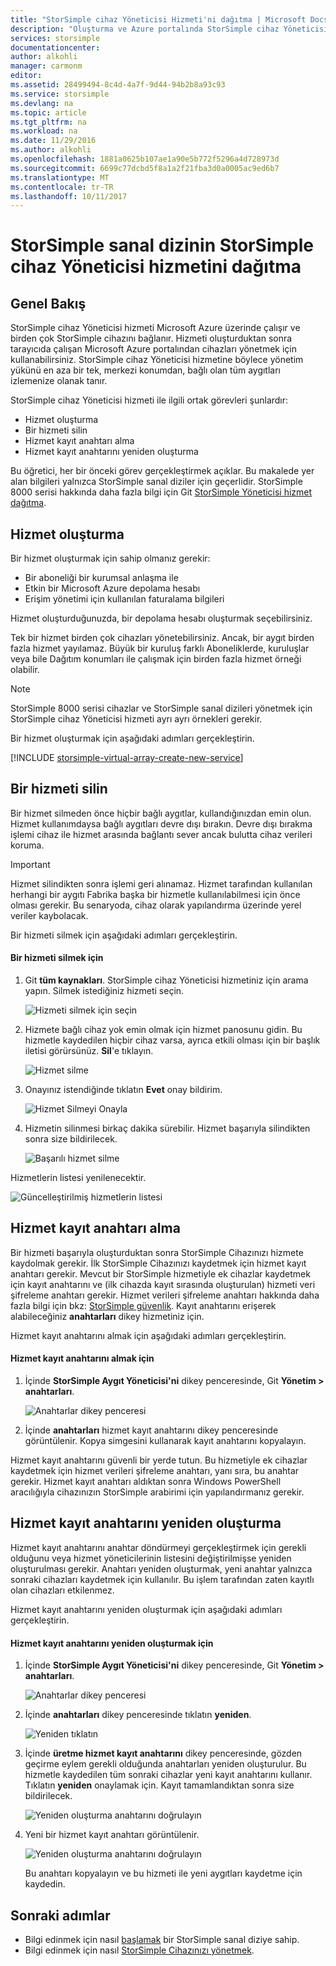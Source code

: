 ```yaml
---
title: "StorSimple cihaz Yöneticisi Hizmeti'ni dağıtma | Microsoft Docs"
description: "Oluşturma ve Azure portalında StorSimple cihaz Yöneticisi hizmetini silmek açıklar ve hizmet kayıt anahtarını yönetme açıklar."
services: storsimple
documentationcenter: 
author: alkohli
manager: carmonm
editor: 
ms.assetid: 28499494-8c4d-4a7f-9d44-94b2b8a93c93
ms.service: storsimple
ms.devlang: na
ms.topic: article
ms.tgt_pltfrm: na
ms.workload: na
ms.date: 11/29/2016
ms.author: alkohli
ms.openlocfilehash: 1881a0625b107ae1a90e5b772f5296a4d728973d
ms.sourcegitcommit: 6699c77dcbd5f8a1a2f21fba3d0a0005ac9ed6b7
ms.translationtype: MT
ms.contentlocale: tr-TR
ms.lasthandoff: 10/11/2017
---
```

# <a name="deploy-the-storsimple-device-manager-service-for-storsimple-virtual-array"></a>StorSimple sanal dizinin StorSimple cihaz Yöneticisi hizmetini dağıtma
## <a name="overview"></a>Genel Bakış

StorSimple cihaz Yöneticisi hizmeti Microsoft Azure üzerinde çalışır ve birden çok StorSimple cihazını bağlanır. Hizmeti oluşturduktan sonra tarayıcıda çalışan Microsoft Azure portalından cihazları yönetmek için kullanabilirsiniz. StorSimple cihaz Yöneticisi hizmetine böylece yönetim yükünü en aza bir tek, merkezi konumdan, bağlı olan tüm aygıtları izlemenize olanak tanır.

StorSimple cihaz Yöneticisi hizmeti ile ilgili ortak görevleri şunlardır:

* Hizmet oluşturma
* Bir hizmeti silin
* Hizmet kayıt anahtarı alma
* Hizmet kayıt anahtarını yeniden oluşturma

Bu öğretici, her bir önceki görev gerçekleştirmek açıklar. Bu makalede yer alan bilgileri yalnızca StorSimple sanal diziler için geçerlidir. StorSimple 8000 serisi hakkında daha fazla bilgi için Git [StorSimple Yöneticisi hizmet dağıtma](storsimple-manage-service.md).

## <a name="create-a-service"></a>Hizmet oluşturma

Bir hizmet oluşturmak için sahip olmanız gerekir:

* Bir aboneliği bir kurumsal anlaşma ile
* Etkin bir Microsoft Azure depolama hesabı
* Erişim yönetimi için kullanılan faturalama bilgileri

Hizmet oluşturduğunuzda, bir depolama hesabı oluşturmak seçebilirsiniz.

Tek bir hizmet birden çok cihazları yönetebilirsiniz. Ancak, bir aygıt birden fazla hizmet yayılamaz. Büyük bir kuruluş farklı Aboneliklerde, kuruluşlar veya bile Dağıtım konumları ile çalışmak için birden fazla hizmet örneği olabilir.

> [!NOTE]
> StorSimple 8000 serisi cihazlar ve StorSimple sanal dizileri yönetmek için StorSimple cihaz Yöneticisi hizmeti ayrı ayrı örnekleri gerekir.


Bir hizmet oluşturmak için aşağıdaki adımları gerçekleştirin.

[!INCLUDE [storsimple-virtual-array-create-new-service](../../includes/storsimple-virtual-array-create-new-service.md)]

## <a name="delete-a-service"></a>Bir hizmeti silin

Bir hizmet silmeden önce hiçbir bağlı aygıtlar, kullandığınızdan emin olun. Hizmet kullanımdaysa bağlı aygıtları devre dışı bırakın. Devre dışı bırakma işlemi cihaz ile hizmet arasında bağlantı sever ancak bulutta cihaz verileri koruma.

> [!IMPORTANT]
> Hizmet silindikten sonra işlemi geri alınamaz. Hizmet tarafından kullanılan herhangi bir aygıtı Fabrika başka bir hizmetle kullanılabilmesi için önce olması gerekir. Bu senaryoda, cihaz olarak yapılandırma üzerinde yerel veriler kaybolacak.
 

Bir hizmeti silmek için aşağıdaki adımları gerçekleştirin.

#### <a name="to-delete-a-service"></a>Bir hizmeti silmek için

1. Git **tüm kaynakları**. StorSimple cihaz Yöneticisi hizmetiniz için arama yapın. Silmek istediğiniz hizmeti seçin.
   
    ![Hizmeti silmek için seçin](./media/storsimple-virtual-array-manage-service/deleteservice2.png)
2. Hizmete bağlı cihaz yok emin olmak için hizmet panosunu gidin. Bu hizmetle kaydedilen hiçbir cihaz varsa, ayrıca etkili olması için bir başlık iletisi görürsünüz. **Sil**'e tıklayın.
   
    ![Hizmet silme](./media/storsimple-virtual-array-manage-service/deleteservice3.png)

3. Onayınız istendiğinde tıklatın **Evet** onay bildirim. 
   
    ![Hizmet Silmeyi Onayla](./media/storsimple-virtual-array-manage-service/deleteservice4.png)
4. Hizmetin silinmesi birkaç dakika sürebilir. Hizmet başarıyla silindikten sonra size bildirilecek.
   
    ![Başarılı hizmet silme](./media/storsimple-virtual-array-manage-service/deleteservice6.png)

Hizmetlerin listesi yenilenecektir.

 ![Güncelleştirilmiş hizmetlerin listesi](./media/storsimple-virtual-array-manage-service/deleteservice7.png)

## <a name="get-the-service-registration-key"></a>Hizmet kayıt anahtarı alma
Bir hizmeti başarıyla oluşturduktan sonra StorSimple Cihazınızı hizmete kaydolmak gerekir. İlk StorSimple Cihazınızı kaydetmek için hizmet kayıt anahtarı gerekir. Mevcut bir StorSimple hizmetiyle ek cihazlar kaydetmek için kayıt anahtarını ve (ilk cihazda kayıt sırasında oluşturulan) hizmeti veri şifreleme anahtarı gerekir. Hizmet verileri şifreleme anahtarı hakkında daha fazla bilgi için bkz: [StorSimple güvenlik](storsimple-security.md). Kayıt anahtarını erişerek alabileceğiniz **anahtarları** dikey hizmetiniz için.

Hizmet kayıt anahtarını almak için aşağıdaki adımları gerçekleştirin.

#### <a name="to-get-the-service-registration-key"></a>Hizmet kayıt anahtarını almak için
1. İçinde **StorSimple Aygıt Yöneticisi'ni** dikey penceresinde, Git **Yönetim &gt;**  **anahtarları**.
   
   ![Anahtarlar dikey penceresi](./media/storsimple-virtual-array-manage-service/getregkey2.png)
2. İçinde **anahtarları** hizmet kayıt anahtarını dikey penceresinde görüntülenir. Kopya simgesini kullanarak kayıt anahtarını kopyalayın. 

Hizmet kayıt anahtarını güvenli bir yerde tutun. Bu hizmetiyle ek cihazlar kaydetmek için hizmet verileri şifreleme anahtarı, yanı sıra, bu anahtar gerekir. Hizmet kayıt anahtarı aldıktan sonra Windows PowerShell aracılığıyla cihazınızın StorSimple arabirimi için yapılandırmanız gerekir.

## <a name="regenerate-the-service-registration-key"></a>Hizmet kayıt anahtarını yeniden oluşturma
Hizmet kayıt anahtarını anahtar döndürmeyi gerçekleştirmek için gerekli olduğunu veya hizmet yöneticilerinin listesini değiştirilmişse yeniden oluşturulması gerekir. Anahtarı yeniden oluşturmak, yeni anahtar yalnızca sonraki cihazları kaydetmek için kullanılır. Bu işlem tarafından zaten kayıtlı olan cihazları etkilenmez.

Hizmet kayıt anahtarını yeniden oluşturmak için aşağıdaki adımları gerçekleştirin.

#### <a name="to-regenerate-the-service-registration-key"></a>Hizmet kayıt anahtarını yeniden oluşturmak için
1. İçinde **StorSimple Aygıt Yöneticisi'ni** dikey penceresinde, Git **Yönetim &gt;**  **anahtarları**.
   
   ![Anahtarlar dikey penceresi](./media/storsimple-virtual-array-manage-service/getregkey2.png)
2. İçinde **anahtarları** dikey penceresinde tıklatın **yeniden**.
   
   ![Yeniden tıklatın](./media/storsimple-virtual-array-manage-service/getregkey5.png)
3. İçinde **üretme hizmet kayıt anahtarını** dikey penceresinde, gözden geçirme eylem gerekli olduğunda anahtarları yeniden oluşturulur. Bu hizmetle kaydedilen tüm sonraki cihazlar yeni kayıt anahtarını kullanır. Tıklatın **yeniden** onaylamak için. Kayıt tamamlandıktan sonra size bildirilecek.
   
   ![Yeniden oluşturma anahtarını doğrulayın](./media/storsimple-virtual-array-manage-service/getregkey3.png)
4. Yeni bir hizmet kayıt anahtarı görüntülenir.
   
    ![Yeniden oluşturma anahtarını doğrulayın](./media/storsimple-virtual-array-manage-service/getregkey4.png)
   
   Bu anahtarı kopyalayın ve bu hizmeti ile yeni aygıtları kaydetme için kaydedin.

## <a name="next-steps"></a>Sonraki adımlar
* Bilgi edinmek için nasıl [başlamak](storsimple-virtual-array-deploy1-portal-prep.md) bir StorSimple sanal diziye sahip.
* Bilgi edinmek için nasıl [StorSimple Cihazınızı yönetmek](storsimple-ova-web-ui-admin.md).

